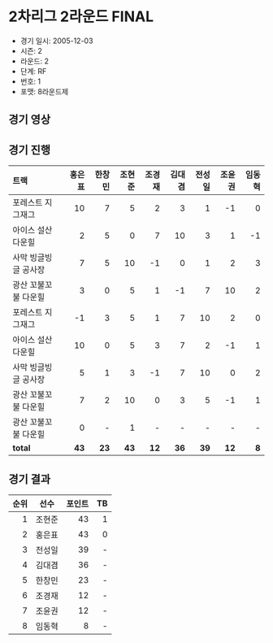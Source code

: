 # 2차리그 2라운드 FINAL

- 경기 일시: 2005-12-03
- 시즌: 2
- 라운드: 2
- 단계: RF
- 번호: 1
- 포맷: 8라운드제





## 경기 영상
## 경기 진행

| 트랙 | 홍은표 | 한창민 | 조현준 | 조경재 | 김대겸 | 전성일 | 조윤권 | 임동혁 |
|:---|---:|---:|---:|---:|---:|---:|---:|---:|
| 포레스트 지그재그 | 10 | 7 | 5 | 2 | 3 | 1 | -1 | 0 |
| 아이스 설산 다운힐 | 2 | 5 | 0 | 7 | 10 | 3 | 1 | -1 |
| 사막 빙글빙글 공사장 | 7 | 5 | 10 | -1 | 0 | 1 | 2 | 3 |
| 광산 꼬불꼬불 다운힐 | 3 | 0 | 5 | 1 | -1 | 7 | 10 | 2 |
| 포레스트 지그재그 | -1 | 3 | 5 | 1 | 7 | 10 | 2 | 0 |
| 아이스 설산 다운힐 | 10 | 0 | 5 | 3 | 7 | 2 | -1 | 1 |
| 사막 빙글빙글 공사장 | 5 | 1 | 3 | -1 | 7 | 10 | 0 | 2 |
| 광산 꼬불꼬불 다운힐 | 7 | 2 | 10 | 0 | 3 | 5 | -1 | 1 |
| 광산 꼬불꼬불 다운힐 | 0 | - | 1 | - | - | - | - | - |
| __total__ | __43__ | __23__ | __43__ | __12__ | __36__ | __39__ | __12__ | __8__ |




## 경기 결과

| 순위 | 선수 | 포인트 | TB |
|---:|:---:|---:|---:|
| 1 | 조현준 | 43 | 1 |
| 2 | 홍은표 | 43 | 0 |
| 3 | 전성일 | 39 | - |
| 4 | 김대겸 | 36 | - |
| 5 | 한창민 | 23 | - |
| 6 | 조경재 | 12 | - |
| 7 | 조윤권 | 12 | - |
| 8 | 임동혁 | 8 | - |

